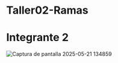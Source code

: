 # Taller02-Ramas
# Integrante 2
![Captura de pantalla 2025-05-21 134859](https://github.com/user-attachments/assets/9039da66-571e-4e51-b9bb-fad17dc8e91a)
